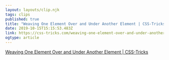 ```yaml
---
layout: layouts/clip.njk 
tags: clips 
published: true 
title: "Weaving One Element Over and Under Another Element | CSS-Tricks  " 
date: 2019-10-15T15:15:53.483Z 
link: https://css-tricks.com/weaving-one-element-over-and-under-another-element/ 
ogtype: article 
---
```

[    Weaving One Element Over and Under Another Element | CSS-Tricks  ](https://css-tricks.com/weaving-one-element-over-and-under-another-element/) 
